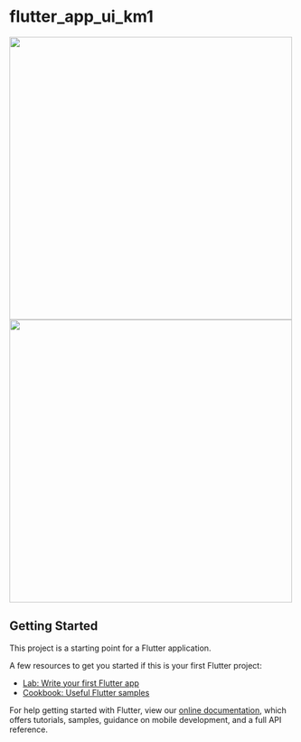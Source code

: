 # flutter_app_ui_km1
<img src="https://user-images.githubusercontent.com/5345330/114166163-9838dd00-9957-11eb-9cf5-64b3a4bef522.png" width="500">
<img src="https://user-images.githubusercontent.com/5345330/114166169-9a9b3700-9957-11eb-8bad-fbcb9a32e896.png" width="500">

## Getting Started

This project is a starting point for a Flutter application.

A few resources to get you started if this is your first Flutter project:

- [Lab: Write your first Flutter app](https://flutter.dev/docs/get-started/codelab)
- [Cookbook: Useful Flutter samples](https://flutter.dev/docs/cookbook)

For help getting started with Flutter, view our
[online documentation](https://flutter.dev/docs), which offers tutorials,
samples, guidance on mobile development, and a full API reference.


